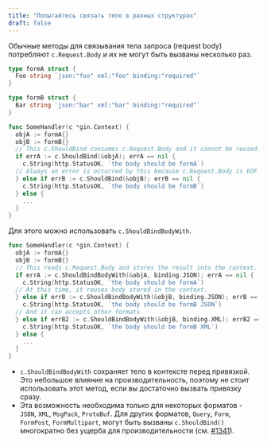 ```yaml
---
title: "Попытайтесь связать тело в разных структурах"
draft: false
---
```


Обычные методы для связывания тела запроса (request body) потребляют `c.Request.Body` и их
не могут быть вызваны несколько раз.

```go
type formA struct {
  Foo string `json:"foo" xml:"foo" binding:"required"`
}

type formB struct {
  Bar string `json:"bar" xml:"bar" binding:"required"`
}

func SomeHandler(c *gin.Context) {
  objA := formA{}
  objB := formB{}
  // This c.ShouldBind consumes c.Request.Body and it cannot be reused.
  if errA := c.ShouldBind(&objA); errA == nil {
    c.String(http.StatusOK, `the body should be formA`)
  // Always an error is occurred by this because c.Request.Body is EOF now.
  } else if errB := c.ShouldBind(&objB); errB == nil {
    c.String(http.StatusOK, `the body should be formB`)
  } else {
    ...
  }
}
```

Для этого можно использовать `c.ShouldBindBodyWith`.

```go
func SomeHandler(c *gin.Context) {
  objA := formA{}
  objB := formB{}
  // This reads c.Request.Body and stores the result into the context.
  if errA := c.ShouldBindBodyWith(&objA, binding.JSON); errA == nil {
    c.String(http.StatusOK, `the body should be formA`)
  // At this time, it reuses body stored in the context.
  } else if errB := c.ShouldBindBodyWith(&objB, binding.JSON); errB == nil {
    c.String(http.StatusOK, `the body should be formB JSON`)
  // And it can accepts other formats
  } else if errB2 := c.ShouldBindBodyWith(&objB, binding.XML); errB2 == nil {
    c.String(http.StatusOK, `the body should be formB XML`)
  } else {
    ...
  }
}
```

* `c.ShouldBindBodyWith` сохраняет тело в контексте перед привязкой. Это
небольшое влияние на производительность, поэтому не стоит использовать этот метод, если вы
достаточно вызвать привязку сразу.
* Эта возможность необходима только для некоторых форматов - `JSON`, `XML`, `MsgPack`,
`ProtoBuf`. Для других форматов, `Query`, `Form`, `FormPost`, `FormMultipart`,
могут быть вызваны `c.ShouldBind()` многократно без ущерба для
производительности (см. [#1341](https://github.com/gin-gonic/gin/pull/1341)).

